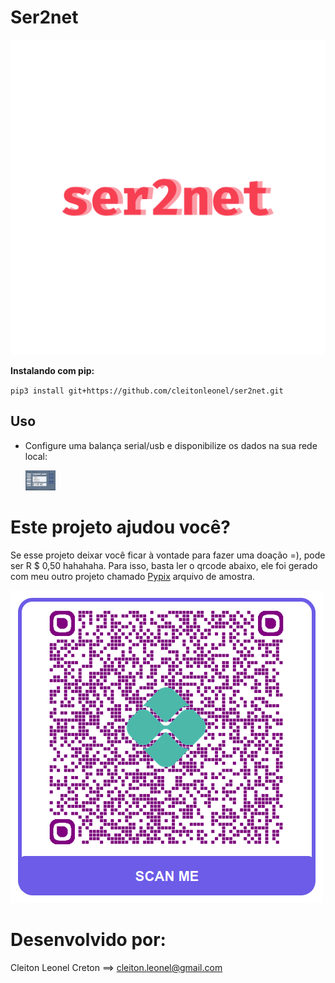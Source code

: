 # Ser2net
![Ser2net](https://github.com/cleitonleonel/Ser2net/blob/master/img/ser2net-logo.png?raw=true)

**Instalando com pip:**

``
pip3 install git+https://github.com/cleitonleonel/ser2net.git
``

## Uso
- Configure uma balança serial/usb e disponibilize os dados na sua rede local:

  <img src="https://github.com/cleitonleonel/Ser2net/blob/master/img/ser2net.png?raw=true" width="48">
  

# Este projeto ajudou você?

Se esse projeto deixar você ficar à vontade para fazer uma doação =), pode ser R $ 0,50 hahahaha. Para isso, basta ler o qrcode abaixo, ele foi gerado com meu outro projeto chamado [Pypix](https://github.com/cleitonleonel/pypix.git) arquivo de amostra.

![QRCode Doação](https://github.com/cleitonleonel/pypix/blob/master/qrcode.png?raw=true)


# Desenvolvido por:

Cleiton Leonel Creton ==> cleiton.leonel@gmail.com